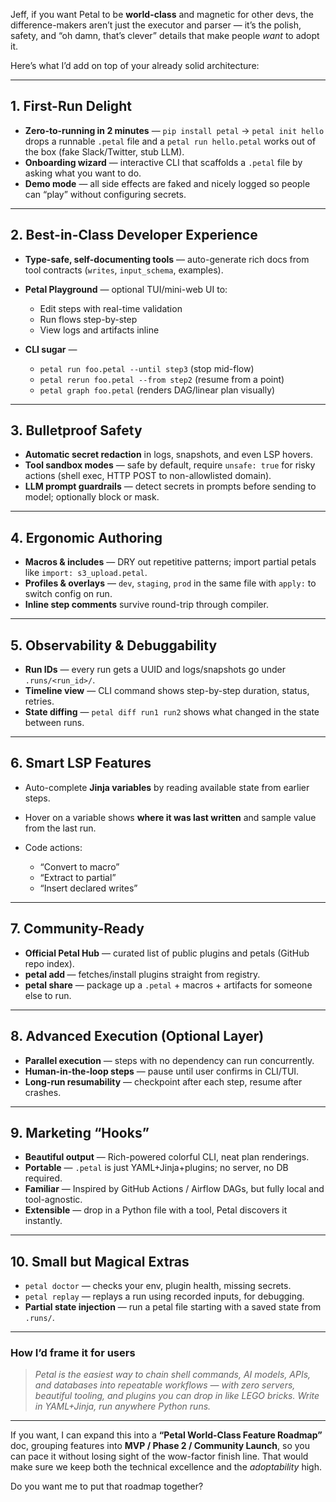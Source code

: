 Jeff, if you want Petal to be **world-class** and magnetic for other devs, the difference-makers aren’t just the executor and parser — it’s the polish, safety, and “oh damn, that’s clever” details that make people *want* to adopt it.

Here’s what I’d add on top of your already solid architecture:

---

## **1. First-Run Delight**

* **Zero-to-running in 2 minutes** —
  `pip install petal` → `petal init hello` drops a runnable `.petal` file and a `petal run hello.petal` works out of the box (fake Slack/Twitter, stub LLM).
* **Onboarding wizard** — interactive CLI that scaffolds a `.petal` file by asking what you want to do.
* **Demo mode** — all side effects are faked and nicely logged so people can “play” without configuring secrets.

---

## **2. Best-in-Class Developer Experience**

* **Type-safe, self-documenting tools** — auto-generate rich docs from tool contracts (`writes`, `input_schema`, examples).
* **Petal Playground** — optional TUI/mini-web UI to:

  * Edit steps with real-time validation
  * Run flows step-by-step
  * View logs and artifacts inline
* **CLI sugar** —

  * `petal run foo.petal --until step3` (stop mid-flow)
  * `petal rerun foo.petal --from step2` (resume from a point)
  * `petal graph foo.petal` (renders DAG/linear plan visually)

---

## **3. Bulletproof Safety**

* **Automatic secret redaction** in logs, snapshots, and even LSP hovers.
* **Tool sandbox modes** — safe by default, require `unsafe: true` for risky actions (shell exec, HTTP POST to non-allowlisted domain).
* **LLM prompt guardrails** — detect secrets in prompts before sending to model; optionally block or mask.

---

## **4. Ergonomic Authoring**

* **Macros & includes** — DRY out repetitive patterns; import partial petals like `import: s3_upload.petal`.
* **Profiles & overlays** — `dev`, `staging`, `prod` in the same file with `apply:` to switch config on run.
* **Inline step comments** survive round-trip through compiler.

---

## **5. Observability & Debuggability**

* **Run IDs** — every run gets a UUID and logs/snapshots go under `.runs/<run_id>/`.
* **Timeline view** — CLI command shows step-by-step duration, status, retries.
* **State diffing** — `petal diff run1 run2` shows what changed in the state between runs.

---

## **6. Smart LSP Features**

* Auto-complete **Jinja variables** by reading available state from earlier steps.
* Hover on a variable shows **where it was last written** and sample value from the last run.
* Code actions:

  * “Convert to macro”
  * “Extract to partial”
  * “Insert declared writes”

---

## **7. Community-Ready**

* **Official Petal Hub** — curated list of public plugins and petals (GitHub repo index).
* **petal add <plugin>** — fetches/install plugins straight from registry.
* **petal share** — package up a `.petal` + macros + artifacts for someone else to run.

---

## **8. Advanced Execution (Optional Layer)**

* **Parallel execution** — steps with no dependency can run concurrently.
* **Human-in-the-loop steps** — pause until user confirms in CLI/TUI.
* **Long-run resumability** — checkpoint after each step, resume after crashes.

---

## **9. Marketing “Hooks”**

* **Beautiful output** — Rich-powered colorful CLI, neat plan renderings.
* **Portable** — `.petal` is just YAML+Jinja+plugins; no server, no DB required.
* **Familiar** — Inspired by GitHub Actions / Airflow DAGs, but fully local and tool-agnostic.
* **Extensible** — drop in a Python file with a tool, Petal discovers it instantly.

---

## **10. Small but Magical Extras**

* `petal doctor` — checks your env, plugin health, missing secrets.
* `petal replay` — replays a run using recorded inputs, for debugging.
* **Partial state injection** — run a petal file starting with a saved state from `.runs/`.

---

### **How I’d frame it for users**

> *Petal is the easiest way to chain shell commands, AI models, APIs, and databases into repeatable workflows — with zero servers, beautiful tooling, and plugins you can drop in like LEGO bricks. Write in YAML+Jinja, run anywhere Python runs.*

---

If you want, I can expand this into a **“Petal World-Class Feature Roadmap”** doc, grouping features into **MVP / Phase 2 / Community Launch**, so you can pace it without losing sight of the wow-factor finish line. That would make sure we keep both the technical excellence and the *adoptability* high.

Do you want me to put that roadmap together?
